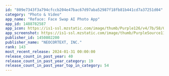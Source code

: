 ```yaml
---
id: "809e7343f3a794cfccb204e47bac67d97aba52987f18fb81b441cd7a37251d04"
category: "Photo & Video"
app_name: "Reface: Face Swap AI Photo App"
app_id: 1488782587
app_icon: https://is1-ssl.mzstatic.com/image/thumb/Purple126/v4/7b/58/0a/7b580aad-0467-73c1-7e84-087b2492d996/AppIcon-0-0-1x_U007emarketing-0-6-0-85-220.png/1024x1024bb.png
app_screenshot: https://is1-ssl.mzstatic.com/image/thumb/PurpleSource116/v4/79/94/fb/7994fb47-996d-6594-e5c0-0bad213856f0/d9643fa0-6b57-4513-8f7e-20c9fa938f02_1.jpg/1284x2778bb.png
publisher_id: 1450802200
publisher_name: "NEOCORTEXT, INC."
rank: 143
most_recent_release: 2024-01-31 00:00:00
release_count_in_past_year: 40
release_count_in_past_year_category: 19
release_count_in_past_year_top_in_category: 54
---
```

